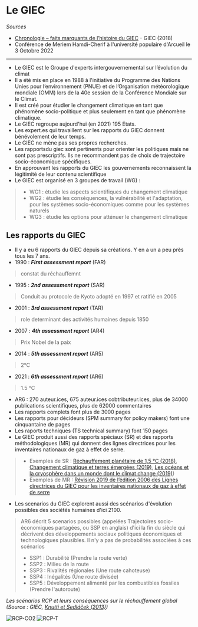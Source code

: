 # Le GIEC

*Sources*

- [Chronologie – faits marquants de l’histoire du GIEC](https://www.ipcc.ch/site/assets/uploads/2018/04/FS_timeline_fr.pdf) - GIEC (2018)
- Conférence de Meriem Hamdi-Cherif à l'université populaire d'Arcueil le 3 Octobre 2022

---

- Le GIEC est le Groupe d'experts intergouvernemental sur l’évolution du climat
- Il a  été mis en place en 1988 à l'initiative du Programme des Nations Unies pour l’environnement (PNUE) et de l’Organisation météorologique
mondiale (OMM) lors de la 40e session de la Conférence Mondiale sur le Climat. 
- Il est créé pour étudier le changement climatique en tant que phénomène socio-politique et plus seulement en tant que phénomène climatique.
- Le GIEC regroupe aujourd'hui (en 2021) 195 Etats.
- Les expert.es qui travaillent sur les rapports du GIEC donnent bénévolement de leur temps. 
- Le GIEC ne mène pas ses propres recherches.
- Les rapportsdu giec sont pertinents pour orienter les politiques mais ne sont pas prescriptifs. Ils ne recommandent pas de choix de trajectoire socio-économique spécifiques.
- En approuvant les rapports du GIEC les gouvernements reconnaissent la légitimité de leur contenu scientifique
- Le GIEC est organisé en 3 groupes de travail (WG) :
> * WG1 : étudie les aspects scientifiques du changement climatique
> * WG2 : étudie les conséquences, la vulnérabilité et l'adaptation, pour les systèmes socio-économiques comme pour les systèmes naturels 
> * WG3 : étudie les options pour atténuer le changement climatique

## Les rapports du GIEC

- Il y a eu 6 rapports du GIEC depuis sa créations. Y en a un a peu près tous les 7 ans. 
- 1990 : ***First assessment report*** (FAR)
> constat du réchauffemnt 
- 1995 : ***2nd assessment report*** (SAR)
> Conduit au protocole de Kyoto adopté en 1997 et ratifié en 2005 
- 2001 : ***3rd assessment report*** (TAR)
> role determinant des activités humaines depuis 1850
- 2007 : ***4th assessment report*** (AR4)
> Prix Nobel de la paix 
- 2014 : ***5th assessment report*** (AR5)
> 2°C 
- 2021 : ***6th assessment report*** (AR6)
> 1.5 °C
- AR6 : 270 auteur.ices, 675 auteur.ices cobtributeur.ices, plus de 34000 publications scientifiques, plus de 62000 commentaires
- Les rapports complets font plus de 3000 pages
- Les rapports pour décideurs (SPM summary for policy makers) font une cinquantaine de pages
- Les raports techniques (TS technical summary) font 150 pages
- Le GIEC produit aussi des rapports spéciaux (SR) et des rapports méthodologiques (MR) qui donnent des lignes directrices pour les inventaires nationaux de gaz à effet de serre.
> * Exemples de SR : [Réchauffement planétaire de 1,5 °C (2018)](https://www.ipcc.ch/sr15/), [Changement climatique et terres émergées (2019)](https://www.ipcc.ch/site/assets/uploads/2019/08/4.-SPM_Approved_Microsite_FINAL.pdf), [Les océans et la cryosphère dans un monde dont le climat change (2019)](https://www.ipcc.ch/srocc/))
> * Exemples de MR : [Révision 2019 de l’édition 2006 des Lignes directrices du GIEC pour les inventaires nationaux de gaz à effet de serre](https://www.ipcc.ch/report/2019-refinement-to-the-2006-ipcc-guidelines-for-national-greenhouse-gas-inventories/)
- Les scenarios du GIEC explorent aussi des scénarios d'évolution possibles des sociétés humaines d'ici 2100.
> AR6 décrit 5 scenarios possibles (appelées Trajectoires socio-économiques partagées, ou SSP en anglais) d'ici la fin du siècle qui décrivent des développements sociaux politiques économiques et technologiques plausibles. Il n'y a pas de probabilités associées à ces scénarios
> * SSP1 : Durabilité (Prendre la route verte)
> * SSP2 : Milieu de la route
> * SSP3 : Rivalités régionales (Une route cahoteuse)
> * SSP4 : Inégalités (Une route divisée)
> * SSP5 : Développement alimenté par les combustibles fossiles (Prendre l'autoroute)

*Les scénarios RCP et leurs conséquences sur le réchauffement global (Source : GIEC, [Knutti et Sedláček (2013)](https://www.nature.com/articles/nclimate1716#citeas))*

![RCP-CO2](https://upload.wikimedia.org/wikipedia/commons/a/ab/All_forcing_agents_CO2_equivalent_concentration.svg) ![RCP-T](https://i.imgur.com/7XTvk8Z.png)
